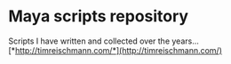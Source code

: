 # Maya scripts repository
Scripts I have written and collected over the years...
[*http://timreischmann.com/*](http://timreischmann.com/)